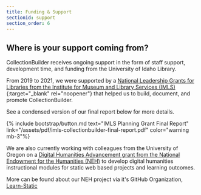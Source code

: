 ```yaml
---
title: Funding & Support
sectionid: support
section_order: 6
---
```


## Where is your support coming from?

CollectionBuilder receives ongoing support in the form of staff support, development time, and funding from the University of Idaho Library. 

From 2019 to 2021, we were supported by a [National Leadership Grants for Libraries from the Institute for Museum and Library Services (IMLS)](https://www.imls.gov/grants/awarded/lg-34-19-0064-19){:target="_blank" rel="noopener"} that helped us to build, document, and promote CollectionBuilder. 

See a condensed version of our final report below for more details. 

{% include bootstrap/button.md text="IMLS Planning Grant Final Report" link="/assets/pdf/imls-collectionbuilder-final-report.pdf" color="warning mb-3"%}

We are also currently working with colleagues from the University of Oregon on a [Digital Humanities Advancement grant from the National Endowment for the Humanities (NEH)](https://securegrants.neh.gov/publicquery/main.aspx?f=1&gn=HAA-281018-21) to develop digital humanities instructional modules for static web based projects and learning outcomes. 

More can be found about our NEH project via it's GitHub Organization, [Learn-Static](https://github.com/learn-static.)
